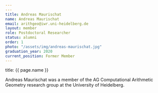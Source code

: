 ```yaml
---
---
title: Andreas Maurischat
name: Andreas Maurischat
email: arithgeo@iwr.uni-heidelberg.de
layout: member
role: Postdoctoral Researcher
status: alumni
order: 1
photo: "/assets/img/andreas-maurischat.jpg"
graduation_year: 2020
current_position: Former Member
---
```



title: {{ page.name }}

Andreas Maurischat was a member of the AG Computational Arithmetic Geometry research group at the University of Heidelberg.